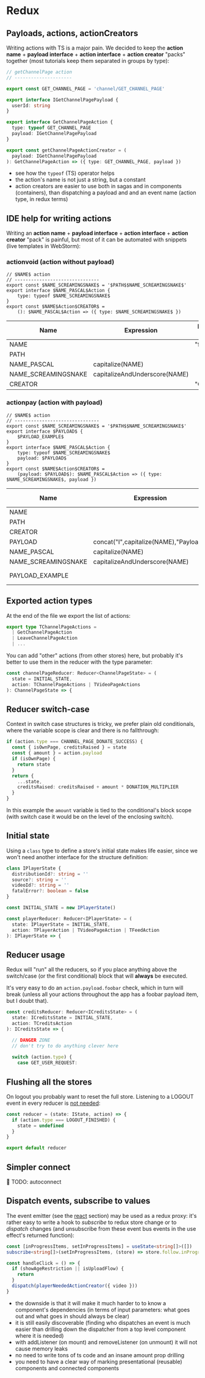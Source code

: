 # Redux

## Payloads, actions, actionCreators

Writing actions with TS is a major pain. We decided to keep the **action name** + **payload interface** + **action interface** + **action creator** "packs" together (most tutorials keep them separated in groups by type):

```ts
// getChannelPage action
// ---------------------

export const GET_CHANNEL_PAGE = 'channel/GET_CHANNEL_PAGE'

export interface IGetChannelPagePayload {
  userId: string
}

export interface GetChannelPageAction {
  type: typeof GET_CHANNEL_PAGE
  payload: IGetChannelPagePayload
}

export const getChannelPageActionCreator = (
  payload: IGetChannelPagePayload
): GetChannelPageAction => ({ type: GET_CHANNEL_PAGE, payload })
```

- see how the `typeof` (TS) operator helps
- the action's name is not just a string, but a constant
- action creators are easier to use both in sagas and in components (containers), than dispatching a payload and and an event name (action type, in redux terms) 

## IDE help for writing actions

Writing an **action name** + **payload interface** + **action interface** + **action creator** "pack" is painful, but most of it can be automated with snippets (live templates in WebStorm):

### actionvoid (action without payload)

```text
// $NAME$ action
// -------------------------------
export const $NAME_SCREAMINGSNAKE$ = '$PATH$$NAME_SCREAMINGSNAKE$'
export interface $NAME_PASCAL$Action {
    type: typeof $NAME_SCREAMINGSNAKE$
}
export const $NAME$Action$CREATOR$ =
    (): $NAME_PASCAL$Action => ({ type: $NAME_SCREAMINGSNAKE$ })
```

| Name                | Expression                    | Default value | Skip if defined |
|---------------------|-------------------------------|---------------|-----------------|
| NAME                |                               | "fooBar"      | [ ]             |
| PATH                |                               |               | [ ]             |
| NAME_PASCAL         | capitalize(NAME)              |               | [x]             |
| NAME_SCREAMINGSNAKE | capitalizeAndUnderscore(NAME) |               | [x]             |
| CREATOR             |                               | "Creator"     | [ ]             |

### actionpay (action with payload)

```text
// $NAME$ action
// -------------------------------
export const $NAME_SCREAMINGSNAKE$ = '$PATH$$NAME_SCREAMINGSNAKE$'
export interface $PAYLOAD$ {
    $PAYLOAD_EXAMPLE$
}
export interface $NAME_PASCAL$Action {
    type: typeof $NAME_SCREAMINGSNAKE$
    payload: $PAYLOAD$
}
export const $NAME$Action$CREATOR$ =
    (payload: $PAYLOAD$): $NAME_PASCAL$Action => ({ type: $NAME_SCREAMINGSNAKE$, payload })
```

| Name                | Expression                             | Default value | Skip if defined |
|---------------------|----------------------------------------|---------------|-----------------|
| NAME                |                                        | "fooBar"      | [ ]             |
| PATH                |                                        | "Qux/"        | [ ]             |
| CREATOR             |                                        | "Creator"     | [ ]             |
| PAYLOAD             | concat("I",capitalize(NAME),"Payload") |               | [x]             |
| NAME_PASCAL         | capitalize(NAME)                       |               | [x]             |
| NAME_SCREAMINGSNAKE | capitalizeAndUnderscore(NAME)          |               | [x]             |
| PAYLOAD_EXAMPLE     |                                        | "baz: string" | [ ]             |

## Exported action types

At the end of the file we export the list of actions:

```ts
export type TChannelPageActions =
  | GetChannelPageAction
  | LeaveChannelPageAction
  | ...
```

You can add "other" actions (from other stores) here, but probably it's better to use them in the reducer with the type parameter:

```ts
const channelPageReducer: Reducer<ChannelPageState> = (
  state = INITIAL_STATE,
  action: TChannelPageActions | TVideoPageActions
): ChannelPageState => {
```

## Reducer switch-case

Context in switch case structures is tricky, we prefer plain old conditionals, where the variable scope is clear and there is no fallthrough:

```ts
if (action.type === CHANNEL_PAGE_DONATE_SUCCESS) {
  const { isOwnPage, creditsRaised } = state
  const { amount } = action.payload
  if (isOwnPage) {
    return state
  }
  return {
    ...state,
    creditsRaised: creditsRaised + amount * DONATION_MULTIPLIER
  }
}
```

In this example the `amount` variable is tied to the conditional's block scope (with switch case it would be on the level of the enclosing switch).

## Initial state

Using a `class` type to define a store's initial state makes life easier, since we won't need another interface for the structure definition:

```ts
class IPlayerState {
  distributionId?: string = ''
  source?: string = ''
  videoId?: string = ''
  fatalError?: boolean = false
}

const INITIAL_STATE = new IPlayerState()

const playerReducer: Reducer<IPlayerState> = (
  state: IPlayerState = INITIAL_STATE,
  action: TPlayerAction | TVideoPageAction | TFeedAction
): IPlayerState => {
```

## Reducer usage

Redux will "run" all the reducers, so if you place anything above the switch/case (or the first conditional) block that will **always** be executed.

It's very easy to do an `action.payload.foobar` check, which in turn will break (unless all your actions throughout the app has a foobar payload item, but I doubt that).

```ts
const creditsReducer: Reducer<ICreditsState> = (
  state: ICreditsState = INITIAL_STATE,
  action: TCreditsAction
): ICreditsState => {

  // DANGER ZONE
  // don't try to do anything clever here
  
  switch (action.type) {
    case GET_USER_REQUEST:
```

## Flushing all the stores

On logout you probably want to reset the full store. Listening to a LOGOUT event in every reducer is [not needed](https://twitter.com/dan_abramov/status/703035591831773184):

```ts
const reducer = (state: IState, action) => {
  if (action.type === LOGOUT_FINISHED) {
    state = undefined
  }
}

export default reducer
```

## Simpler connect

🚧 TODO: autoconnect

## Dispatch events, subscribe to values

The event emitter (see the [react](../react/README.md) section) may be used as a redux proxy: it's rather easy to write a hook to _subscribe_ to redux store change or to _dispatch_ changes (and unsubscribe from these event bus events in the use effect's returned function):

```ts
const [inProgressItems, setInProgressItems] = useState<string[]>([])
subscribe<string[]>(setInProgressItems, (store) => store.follow.inProgress)
```

```ts
const handleClick = () => {
  if (showAgeRestriction || isUploadFlow) {
    return
  }
  dispatch(playerNeededActionCreator({ video }))
}
```

- the downside is that it will make it much harder to to know a component's dependencies (in terms of input parameters: what goes out and what goes in should always be clear)
- it is still easily discoverable (finding who dispatches an event is much easier than drilling down the dispatcher from a top level component where it is needed)
- with addListener (on mount) and removeListener (on unmount) it will not cause memory leaks
- no need to write tons of ts code and an insane amount prop drilling
- you need to have a clear way of marking presentational (reusable) components and connected components
